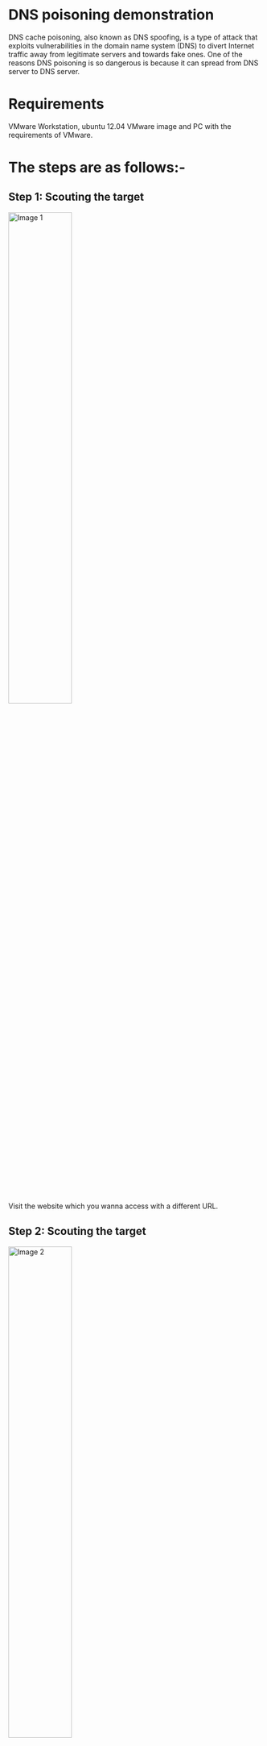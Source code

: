# DNS poisoning demonstration
DNS cache poisoning, also known as DNS spoofing, is a type of attack that exploits vulnerabilities in the domain name system (DNS) to divert Internet traffic away from legitimate servers and towards fake ones. One of the reasons DNS poisoning is so dangerous is because it can spread from DNS server to DNS server.

# Requirements
VMware Workstation, ubuntu 12.04 VMware image and PC with the requirements of VMware.

# The steps are as follows:-

## Step 1: Scouting the target
<img width="50%" src="https://github.com/devesh0605/dns_poisoning_demo/blob/master/Step%201.png" alt="Image 1">

Visit the website which you wanna access with a different URL.

## Step 2: Scouting the target
<img width="50%" src="https://github.com/devesh0605/dns_poisoning_demo/blob/master/Step%202.png" alt="Image 2">
